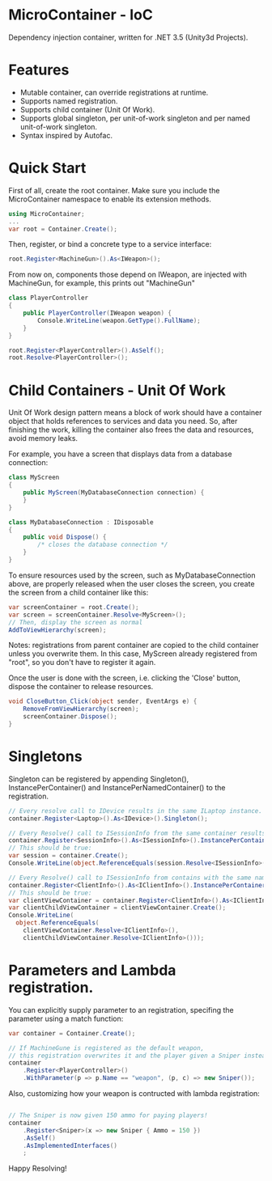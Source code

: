 # MicroContainer - IoC

Dependency injection container, written for .NET 3.5 (Unity3d Projects).

# Features
* Mutable container, can override registrations at runtime.
* Supports named registration.
* Supports child container (Unit Of Work).
* Supports global singleton, per unit-of-work singleton and per named unit-of-work singleton.
* Syntax inspired by Autofac.

# Quick Start

First of all, create the root container. Make sure you include the MicroContainer namespace to enable its extension methods.

```csharp
using MicroContainer;
...
var root = Container.Create();
```

Then, register, or bind a concrete type to a service interface:

```csharp
root.Register<MachineGun>().As<IWeapon>();
```

From now on, components those depend on IWeapon, are injected with MachineGun, for example, this prints out "MachineGun"

```csharp
class PlayerController
{
    public PlayerController(IWeapon weapon) {
        Console.WriteLine(weapon.GetType().FullName);
    }
}

root.Register<PlayerController>().AsSelf();
root.Resolve<PlayerController>();
```

# Child Containers - Unit Of Work

Unit Of Work design pattern means a block of work should have a container object that holds references to services and data you need. So, after finishing the work, killing the container also frees the data and resources, avoid memory leaks.

For example, you have a screen that displays data from a database connection:

```csharp
class MyScreen
{
    public MyScreen(MyDatabaseConnection connection) {
    }
}

class MyDatabaseConnection : IDisposable
{
    public void Dispose() {
        /* closes the database connection */
    }
}
```

To ensure resources used by the screen, such as MyDatabaseConnection above, are properly released when the user closes the screen, you create the screen from a child container like this:

```csharp
var screenContainer = root.Create();
var screen = screenContainer.Resolve<MyScreen>();
// Then, display the screen as normal
AddToViewHierarchy(screen);
```

Notes: registrations from parent container are copied to the child container unless you overwrite them. In this case, MyScreen already registered from "root", so you don't have to register it again.

Once the user is done with the screen, i.e. clicking the 'Close' button, dispose the container to release resources.

```csharp
void CloseButton_Click(object sender, EventArgs e) {
    RemoveFromViewHierarchy(screen);
    screenContainer.Dispose();
}
```

# Singletons

Singleton can be registered by appending Singleton(), InstancePerContainer() and InstancePerNamedContainer() to the registration.

```csharp
// Every resolve call to IDevice results in the same ILaptop instance.
container.Register<Laptop>().As<IDevice>().Singleton();

// Every Resolve() call to ISessionInfo from the same container results in the same instance.
container.Register<SessionInfo>().As<ISessionInfo>().InstancePerContainer();
// This should be true:
var session = container.Create();
Console.WriteLine(object.ReferenceEquals(session.Resolve<ISessionInfo>(), session.Resolve<ISessionInfo>()));

// Every Resolve() call to ISessionInfo from contains with the same name or parent name results in the same instance.
container.Register<ClientInfo>().As<IClientInfo>().InstancePerContainer();
// This should be true:
var clientViewContainer = container.Register<ClientInfo>().As<IClientInfo>().InstancePerNamedContainer("peter");
var clientChildViewContainer = clientViewContainer.Create();
Console.WriteLine(
  object.ReferenceEquals(
    clientViewContainer.Resolve<IClientInfo>(), 
    clientChildViewContainer.Resolve<IClientInfo>()));

```

# Parameters and Lambda registration.

You can explicitly supply parameter to an registration, specifing the parameter using a match function:

```csharp
var container = Container.Create();

// If MachineGune is registered as the default weapon,
// this registration overwrites it and the player given a Sniper instead:
container
    .Register<PlayerController>()
    .WithParameter(p => p.Name == "weapon", (p, c) => new Sniper());
```

Also, customizing how your weapon is contructed with lambda registration:

```csharp

// The Sniper is now given 150 ammo for paying players!
container
    .Register<Sniper>(x => new Sniper { Ammo = 150 })
    .AsSelf()
    .AsImplementedInterfaces()
    ;
 ```

Happy Resolving!
